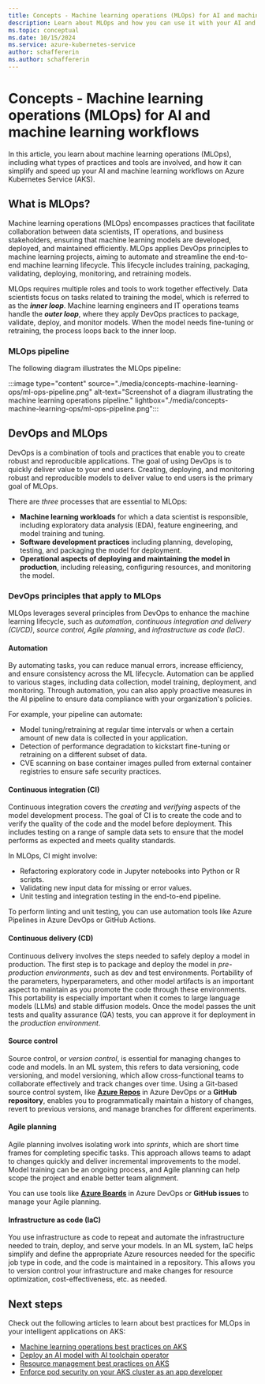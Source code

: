 ```yaml
---
title: Concepts - Machine learning operations (MLOps) for AI and machine learning workflows
description: Learn about MLOps and how you can use it with your AI and machine learning workflows on Azure Kubernetes Service (AKS).
ms.topic: conceptual
ms.date: 10/15/2024
ms.service: azure-kubernetes-service
author: schaffererin
ms.author: schaffererin
---
```


# Concepts - Machine learning operations (MLOps) for AI and machine learning workflows

In this article, you learn about machine learning operations (MLOps), including what types of practices and tools are involved, and how it can simplify and speed up your AI and machine learning workflows on Azure Kubernetes Service (AKS).

## What is MLOps?

Machine learning operations (MLOps) encompasses practices that facilitate collaboration between data scientists, IT operations, and business stakeholders, ensuring that machine learning models are developed, deployed, and maintained efficiently. MLOps applies DevOps principles to machine learning projects, aiming to automate and streamline the end-to-end machine learning lifecycle. This lifecycle includes training, packaging, validating, deploying, monitoring, and retraining models.

MLOps requires multiple roles and tools to work together effectively. Data scientists focus on tasks related to training the model, which is referred to as the ***inner loop***. Machine learning engineers and IT operations teams handle the ***outer loop***, where they apply DevOps practices to package, validate, deploy, and monitor models. When the model needs fine-tuning or retraining, the process loops back to the inner loop.

### MLOps pipeline

The following diagram illustrates the MLOps pipeline:

:::image type="content" source="./media/concepts-machine-learning-ops/ml-ops-pipeline.png" alt-text="Screenshot of a diagram illustrating the machine learning operations pipeline." lightbox="./media/concepts-machine-learning-ops/ml-ops-pipeline.png":::

## DevOps and MLOps

DevOps is a combination of tools and practices that enable you to create robust and reproducible applications. The goal of using DevOps is to quickly deliver value to your end users. Creating, deploying, and monitoring robust and reproducible models to deliver value to end users is the primary goal of MLOps.

There are *three* processes that are essential to MLOps:

* **Machine learning workloads** for which a data scientist is responsible, including exploratory data analysis (EDA), feature engineering, and model training and tuning.
* **Software development practices** including planning, developing, testing, and packaging the model for deployment.
* **Operational aspects of deploying and maintaining the model in production**, including releasing, configuring resources, and monitoring the model.

### DevOps principles that apply to MLOps

MLOps leverages several principles from DevOps to enhance the machine learning lifecycle, such as *automation*, *continuous integration and delivery (CI/CD)*, *source control*, *Agile planning*, and *infrastructure as code (IaC)*.

#### Automation

By automating tasks, you can reduce manual errors, increase efficiency, and ensure consistency across the ML lifecycle. Automation can be applied to various stages, including data collection, model training, deployment, and monitoring. Through automation, you can also apply proactive measures in the AI pipeline to ensure data compliance with your organization's policies.

For example, your pipeline can automate:

* Model tuning/retraining at regular time intervals or when a certain amount of new data is collected in your application.
* Detection of performance degradation to kickstart fine-tuning or retraining on a different subset of data.
* CVE scanning on base container images pulled from external container registries to ensure safe security practices.

#### Continuous integration (CI)

Continuous integration covers the *creating* and *verifying* aspects of the model development process. The goal of CI is to create the code and to verify the quality of the code and the model before deployment. This includes testing on a range of sample data sets to ensure that the model performs as expected and meets quality standards.

In MLOps, CI might involve:

* Refactoring exploratory code in Jupyter notebooks into Python or R scripts.
* Validating new input data for missing or error values.
* Unit testing and integration testing in the end-to-end pipeline.

To perform linting and unit testing, you can use automation tools like Azure Pipelines in Azure DevOps or GitHub Actions.

#### Continuous delivery (CD)

Continuous delivery involves the steps needed to safely deploy a model in production. The first step is to package and deploy the model in *pre-production environments*, such as dev and test environments. Portability of the parameters, hyperparameters, and other model artifacts is an important aspect to maintain as you promote the code through these environments. This portability is especially important when it comes to large language models (LLMs) and stable diffusion models. Once the model passes the unit tests and quality assurance (QA) tests, you can approve it for deployment in the *production environment*.

#### Source control

Source control, or *version control*, is essential for managing changes to code and models. In an ML system, this refers to data versioning, code versioning, and model versioning, which allow cross-functional teams to collaborate effectively and track changes over time. Using a Git-based source control system, like [**Azure Repos**](https://azure.microsoft.com/products/devops/repos/#:~:text=Overview.%20Free%20private%20Git%20repositories,%20pull%20requests,%20and?msockid=182ea2d5e1ff6eb61ccbb1b8e5ff608a) in Azure DevOps or a **GitHub repository**, enables you to programmatically maintain a history of changes, revert to previous versions, and manage branches for different experiments.

#### Agile planning

Agile planning involves isolating work into *sprints*, which are short time frames for completing specific tasks. This approach allows teams to adapt to changes quickly and deliver incremental improvements to the model. Model training can be an ongoing process, and Agile planning can help scope the project and enable better team alignment.

You can use tools like [**Azure Boards**](/azure/devops/boards/get-started/what-is-azure-boards) in Azure DevOps or **GitHub issues** to manage your Agile planning.

#### Infrastructure as code (IaC)

You use infrastructure as code to repeat and automate the infrastructure needed to train, deploy, and serve your models. In an ML system, IaC helps simplify and define the appropriate Azure resources needed for the specific job type in code, and the code is maintained in a repository. This allows you to version control your infrastructure and make changes for resource optimization, cost-effectiveness, etc. as needed.

## Next steps

Check out the following articles to learn about best practices for MLOps in your intelligent applications on AKS:

* [Machine learning operations best practices on AKS][mlops-best-practices]
* [Deploy an AI model with AI toolchain operator][deploy-kaito]
* [Resource management best practices on AKS][resource-management-best-practices]
* [Enforce pod security on your AKS cluster as an app developer][pod-security-best-practices]

<!-- LINKS -->

[mlops-best-practices]: ./best-practices-ml-ops.md
[deploy-kaito]: ./ai-toolchain-operator.md
[resource-management-best-practices]: ./developer-best-practices-resource-management.md
[pod-security-best-practices]: ./developer-best-practices-pod-security.md